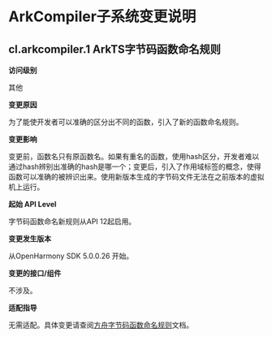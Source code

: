 # ArkCompiler子系统变更说明

## cl.arkcompiler.1 ArkTS字节码函数命名规则

**访问级别**

其他

**变更原因**

为了能使开发者可以准确的区分出不同的函数，引入了新的函数命名规则。

**变更影响**

变更前，函数名只有原函数名。如果有重名的函数，使用hash区分，开发者难以通过hash辨别出准确的hash是哪一个；变更后，引入了作用域标签的概念，使得函数可以准确的被辨识出来。使用新版本生成的字节码文件无法在之前版本的虚拟机上运行。

**起始 API Level**

字节码函数命名新规则从API 12起启用。

**变更发生版本**

从OpenHarmony SDK 5.0.0.26 开始。

**变更的接口/组件**

不涉及。

**适配指导**

无需适配。具体变更请查阅[方舟字节码函数命名规则](../../../application-dev/quick-start/arkts-bytecode-function-name.md)文档。